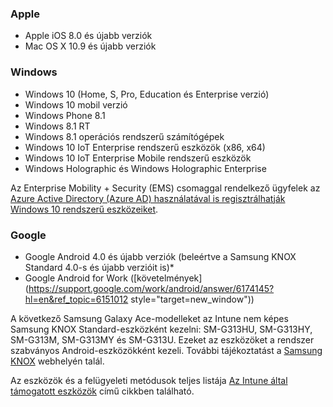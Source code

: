 

### <a name="apple"></a>Apple
  - Apple iOS 8.0 és újabb verziók
  - Mac OS X 10.9 és újabb verziók

### <a name="windows"></a>Windows
  - Windows 10 (Home, S, Pro, Education és Enterprise verzió)
  - Windows 10 mobil verzió
  - Windows Phone 8.1
  - Windows 8.1 RT
  - Windows 8.1 operációs rendszerű számítógépek
  - Windows 10 IoT Enterprise rendszerű eszközök (x86, x64)
  - Windows 10 IoT Enterprise Mobile rendszerű eszközök
  - Windows Holographic és Windows Holographic Enterprise

  Az Enterprise Mobility + Security (EMS) csomaggal rendelkező ügyfelek az [Azure Active Directory (Azure AD) használatával is regisztrálhatják Windows 10 rendszerű eszközeiket](/intune-classic/deploy-use/set-up-windows-device-management-with-microsoft-intune#azure-active-directory-enrollment).

### <a name="google"></a>Google
- Google Android 4.0 és újabb verziók (beleértve a Samsung KNOX Standard 4.0-s és újabb verzióit is)*
- Google Android for Work ([követelmények](https://support.google.com/work/android/answer/6174145?hl=en&ref_topic=6151012 style="target=new_window"))

A következő Samsung Galaxy Ace-modelleket az Intune nem képes Samsung KNOX Standard-eszközként kezelni: SM-G313HU, SM-G313HY, SM-G313M, SM-G313MY és SM-G313U. Ezeket az eszközöket a rendszer szabványos Android-eszközökként kezeli. További tájékoztatást a [Samsung KNOX](https://www.samsungknox.com/en) webhelyén talál.

Az eszközök és a felügyeleti metódusok teljes listája [Az Intune által támogatott eszközök](/intune/supported-devices-browsers#intune-supported-devices) című cikkben található.
